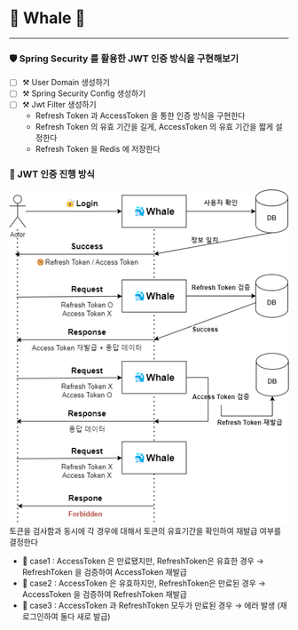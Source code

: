 # 🐳 Whale 🐳
___

### 🛡️ Spring Security 를 활용한 JWT 인증 방식을 구현해보기
- [ ] ⚒️ User Domain 생성하기
- [ ] ⚒️ Spring Security Config 생성하기
- [ ] ⚒️ Jwt Filter 생성하기
    - Refresh Token 과 AccessToken 을 통한 인증 방식을 구현한다
    - Refresh Token 의 유효 기간을 길게, AccessToken 의 유효 기간을 짧게 설정한다
    - Refresh Token 을 Redis 에 저장한다

### 🔐 JWT 인증 진행 방식
![img.png](docs/resource/img.png)
토큰을 검사함과 동시에 각 경우에 대해서 토큰의 유효기간을 확인하여 재발급 여부를 결정한다

- 🐬 case1 : AccessToken 은 만료됐지만, RefreshToken은 유효한 경우 →  RefreshToken 을 검증하여 AccessToken 재발급
- 🐬 case2 : AccessToken 은 유효하지만, RefreshToken은 만료된 경우 →  AccessToken 을 검증하여 RefreshToken 재발급
- 🐬 case3 : AccessToken 과 RefreshToken 모두가 만료된 경우 → 에러 발생 (재 로그인하여 둘다 새로 발급)
